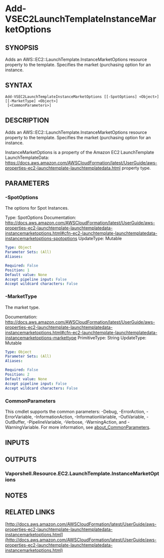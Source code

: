 # Add-VSEC2LaunchTemplateInstanceMarketOptions

## SYNOPSIS
Adds an AWS::EC2::LaunchTemplate.InstanceMarketOptions resource property to the template.
Specifies the market (purchasing option for an instance.

## SYNTAX

```
Add-VSEC2LaunchTemplateInstanceMarketOptions [[-SpotOptions] <Object>] [[-MarketType] <Object>]
 [<CommonParameters>]
```

## DESCRIPTION
Adds an AWS::EC2::LaunchTemplate.InstanceMarketOptions resource property to the template.
Specifies the market (purchasing option for an instance.

InstanceMarketOptions is a property of the Amazon EC2 LaunchTemplate LaunchTemplateData: https://docs.aws.amazon.com/AWSCloudFormation/latest/UserGuide/aws-properties-ec2-launchtemplate-launchtemplatedata.html property type.

## PARAMETERS

### -SpotOptions
The options for Spot Instances.

Type: SpotOptions
Documentation: http://docs.aws.amazon.com/AWSCloudFormation/latest/UserGuide/aws-properties-ec2-launchtemplate-launchtemplatedata-instancemarketoptions.html#cfn-ec2-launchtemplate-launchtemplatedata-instancemarketoptions-spotoptions
UpdateType: Mutable

```yaml
Type: Object
Parameter Sets: (All)
Aliases:

Required: False
Position: 1
Default value: None
Accept pipeline input: False
Accept wildcard characters: False
```

### -MarketType
The market type.

Documentation: http://docs.aws.amazon.com/AWSCloudFormation/latest/UserGuide/aws-properties-ec2-launchtemplate-launchtemplatedata-instancemarketoptions.html#cfn-ec2-launchtemplate-launchtemplatedata-instancemarketoptions-markettype
PrimitiveType: String
UpdateType: Mutable

```yaml
Type: Object
Parameter Sets: (All)
Aliases:

Required: False
Position: 2
Default value: None
Accept pipeline input: False
Accept wildcard characters: False
```

### CommonParameters
This cmdlet supports the common parameters: -Debug, -ErrorAction, -ErrorVariable, -InformationAction, -InformationVariable, -OutVariable, -OutBuffer, -PipelineVariable, -Verbose, -WarningAction, and -WarningVariable. For more information, see [about_CommonParameters](http://go.microsoft.com/fwlink/?LinkID=113216).

## INPUTS

## OUTPUTS

### Vaporshell.Resource.EC2.LaunchTemplate.InstanceMarketOptions
## NOTES

## RELATED LINKS

[http://docs.aws.amazon.com/AWSCloudFormation/latest/UserGuide/aws-properties-ec2-launchtemplate-launchtemplatedata-instancemarketoptions.html](http://docs.aws.amazon.com/AWSCloudFormation/latest/UserGuide/aws-properties-ec2-launchtemplate-launchtemplatedata-instancemarketoptions.html)

